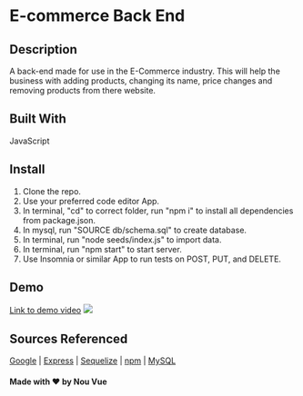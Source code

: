 # E-commerce Back End
## Description
A back-end made for use in the E-Commerce industry. This will help the business with adding products, changing its name, price changes and removing products from there website.


## Built With 
JavaScript

## Install
1. Clone the repo.
2. Use your preferred code editor App.
3. In terminal, "cd" to correct folder, run "npm i" to install all dependencies from package.json.
4. In mysql, run "SOURCE db/schema.sql" to create database.
5. In terminal, run "node seeds/index.js" to import data.
6. In terminal, run "npm start" to start server.
7. Use Insomnia or similar App to run tests on POST, PUT, and DELETE.


## Demo
[Link to demo video](https://drive.google.com/file/d/1vueF1Jru_uwp1Trw_G4xHyz5eBRmY4-S/view?usp=sharing)
![](https://github.com/AndyBoyee604/E-Commerce-BE/blob/main/demo/E-Commerce-BE.gif)

## Sources Referenced
[Google](https://www.google.com) |
[Express](https://expressjs.com/) |
[Sequelize](https://sequelize.org/) |
[npm](https://www.npmjs.com/package/inquirer) |
[MySQL](https://www.mysql.com/)

#### Made with ❤️ by Nou Vue
